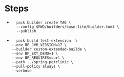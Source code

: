 # Steps
* ```shell 
    pack builder create TAG \
    --config $PWD/builders/base-lite/builder.toml \
    --publish
* ```shell
    pack build test-extension  \
  --env BP_JVM_VERSION=17 \
  --builder custom-extended-builde \
  --env BP_EXT_DEMO=1 \
  --env BP_REQUIRES=curl \
  --path ../spring-petclinic \
  --pull-policy always \
  --verbose